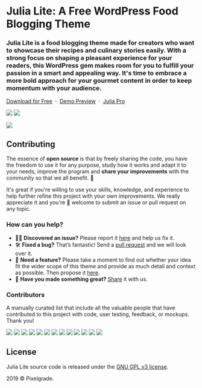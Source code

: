 # Julia Lite: A Free WordPress Food Blogging Theme
### Julia Lite is a food blogging theme made for creators who want to showcase their recipes and culinary stories easily. With a strong focus on shaping a pleasant experience for your readers, this WordPress gem makes room for you to fulfill your passion in a smart and appealing way. It's time to embrace a more bold approach for your gourmet content in order to keep momentum with your audience.

[Download for Free](https://downloads.wordpress.org/theme/julia-lite.latest-stable.zip) &nbsp;·&nbsp; [Demo Preview](https://demos.pixelgrade.com/julia-lite/) &nbsp;·&nbsp; [ Julia Pro](https://pixelgrade.com/themes/julia-pro/)

[![](https://img.shields.io/github/issues-closed/pixelgrade/julia-lite.svg?color=6cc644&label=Issues)](https://github.com/pixelgrade/julia-lite/issues?utf8=%E2%9C%93&q=is%3Aissue+is%3Aclosed+) [![](https://img.shields.io/github/issues/pixelgrade/julia-lite.svg?color=4078c0&label=%20)](https://github.com/pixelgrade/julia-lite/issues?utf8=%E2%9C%93&q=is%3Aissue+is%3Aopen)

[![](https://user-images.githubusercontent.com/46342490/61282144-7979d680-a7c3-11e9-8b32-77c075c4c9f7.jpg)](https://pixelgrade.com/themes/julia-lite/)

## Contributing
The essence of **open source** is that by freely sharing the code, you have the freedom to use it for any purpose, study how it works and adapt it to your needs, improve the program and **share your improvements** with the community so that we all benefit. 🙏

It's great if you're willing to use your skills, knowledge, and experience to help further refine this project with your own improvements. We really appreciate it and you're 💯 welcome to submit an issue or pull request on any topic.

### How can you help?
-  🕵️‍♀️ **Discovered an issue?** Please report it [here](https://github.com/pixelgrade/julia-lite/issues/new "here") and help us fix it.
- 🛠 **Fixed a bug?** That’s fantastic! Send a [pull request](https://github.com/pixelgrade/julia-lite/pulls "pull request") and we will look over it.
- 🔮 **Need a feature?** Please take a moment to find out whether your idea fit the wider scope of this theme and provide as much detail and context as possible. Then propose it [here](https://github.com/pixelgrade/julia-lite/issues/new).
- 💎 **Have you made something great?** [Share](https://github.com/pixelgrade/julia-lite/issues/new "Share") it with us.

### Contributors
A manually curated list that include all the valuable people that have contributed to this project with code, user testing, feedback, or mockups. Thank you!

[![](https://github.com/raduconst.png?size=64)](https://github.com/raduconst) [![](https://github.com/georgeolaru.png?size=64)](https://github.com/georgeolaru) [![](https://github.com/vladolaru.png?size=64)](https://github.com/vladolaru) [![](https://github.com/razwan.png?size=64)](https://github.com/razwan)  [![](https://github.com/alinclamba.png?size=64)](https://github.com/alinclamba) [![](https://github.com/oanafilip.png?size=64)](https://github.com/oanafilip)  [![](https://github.com/andreilupu.png?size=64)](https://github.com/andreilupu)  [![](https://github.com/cristian-frumusanu.png?size=64)](https://github.com/cristian-frumusanu) [![](https://github.com/BurloiuCosmin.png?size=64)](https://github.com/BurloiuCosmin) [![](https://github.com/madalingorbanescu.png?size=64)](https://github.com/madalingorbanescu)  [![](https://github.com/ilincaroman.png?size=64)](https://github.com/ilincaroman) [![](https://github.com/srzvan.png?size=64)](https://github.com/srzvan) [![](https://github.com/alexandra-budeanu.png?size=64)](https://github.com/alexandra-budeanu)

## License
Julia Lite source code is released under the [GNU GPL v3 license](https://www.gnu.org/licenses/gpl-3.0.html).

2019 © Pixelgrade.
